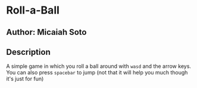 # Roll-a-Ball

## Author: Micaiah Soto

## Description  

A simple game in which you roll a ball around with `wasd` and the arrow keys. You can also press `spacebar` to jump (not that it will help you much though it's just for fun)